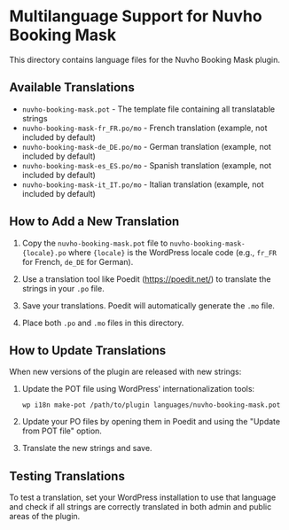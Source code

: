 # Multilanguage Support for Nuvho Booking Mask

This directory contains language files for the Nuvho Booking Mask plugin.

## Available Translations

- `nuvho-booking-mask.pot` - The template file containing all translatable strings
- `nuvho-booking-mask-fr_FR.po/mo` - French translation (example, not included by default)
- `nuvho-booking-mask-de_DE.po/mo` - German translation (example, not included by default)
- `nuvho-booking-mask-es_ES.po/mo` - Spanish translation (example, not included by default)
- `nuvho-booking-mask-it_IT.po/mo` - Italian translation (example, not included by default)

## How to Add a New Translation

1. Copy the `nuvho-booking-mask.pot` file to `nuvho-booking-mask-{locale}.po` where `{locale}` is the WordPress locale code (e.g., `fr_FR` for French, `de_DE` for German).

2. Use a translation tool like Poedit (https://poedit.net/) to translate the strings in your `.po` file.

3. Save your translations. Poedit will automatically generate the `.mo` file.

4. Place both `.po` and `.mo` files in this directory.

## How to Update Translations

When new versions of the plugin are released with new strings:

1. Update the POT file using WordPress' internationalization tools:
   ```
   wp i18n make-pot /path/to/plugin languages/nuvho-booking-mask.pot
   ```

2. Update your PO files by opening them in Poedit and using the "Update from POT file" option.

3. Translate the new strings and save.

## Testing Translations

To test a translation, set your WordPress installation to use that language and check if all strings are correctly translated in both admin and public areas of the plugin.